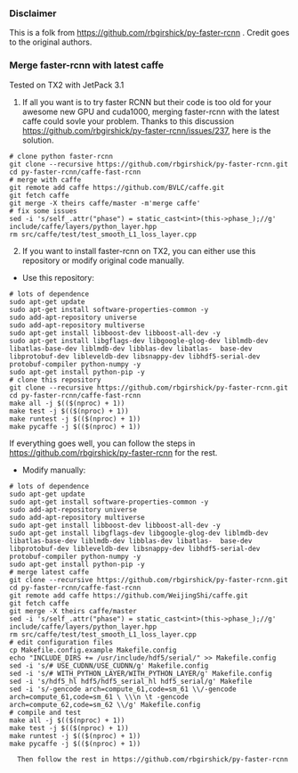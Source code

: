 ### Disclaimer
This is a folk from https://github.com/rbgirshick/py-faster-rcnn . Credit goes to the original authors.

### Merge faster-rcnn with latest caffe
Tested on TX2 with JetPack 3.1
1. If all you want is to try faster RCNN but their code is too old for your awesome new GPU and cuda1000, merging faster-rcnn with the latest caffe could sovle your problem. Thanks to this discussion https://github.com/rbgirshick/py-faster-rcnn/issues/237, here is the solution. 
  ```shell
  # clone python faster-rcnn 
  git clone --recursive https://github.com/rbgirshick/py-faster-rcnn.git
  cd py-faster-rcnn/caffe-fast-rcnn
  # merge with caffe
  git remote add caffe https://github.com/BVLC/caffe.git
  git fetch caffe
  git merge -X theirs caffe/master -m'merge caffe'
  # fix some issues
  sed -i 's/self_.attr("phase") = static_cast<int>(this->phase_);//g' include/caffe/layers/python_layer.hpp
  rm src/caffe/test/test_smooth_L1_loss_layer.cpp
  ```
2. If you want to install faster-rcnn on TX2, you can either use this repository or modify original code manually.
  - Use this repository:
  ```shell
  # lots of dependence 
  sudo apt-get update
  sudo apt-get install software-properties-common -y
  sudo add-apt-repository universe
  sudo add-apt-repository multiverse
  sudo apt-get install libboost-dev libboost-all-dev -y
  sudo apt-get install libgflags-dev libgoogle-glog-dev liblmdb-dev libatlas-base-dev liblmdb-dev libblas-dev libatlas-  base-dev libprotobuf-dev libleveldb-dev libsnappy-dev libhdf5-serial-dev protobuf-compiler python-numpy -y
  sudo apt-get install python-pip -y 
  # clone this repository
  git clone --recursive https://github.com/rbgirshick/py-faster-rcnn.git
  cd py-faster-rcnn/caffe-fast-rcnn
  make all -j $(($(nproc) + 1))
  make test -j $(($(nproc) + 1))
  make runtest -j $(($(nproc) + 1))
  make pycaffe -j $(($(nproc) + 1))
  ```
   If everything goes well, you can follow the steps in https://github.com/rbgirshick/py-faster-rcnn for the rest.
  - Modify manually:
  ```shell
  # lots of dependence 
  sudo apt-get update
  sudo apt-get install software-properties-common -y
  sudo add-apt-repository universe
  sudo add-apt-repository multiverse
  sudo apt-get install libboost-dev libboost-all-dev -y
  sudo apt-get install libgflags-dev libgoogle-glog-dev liblmdb-dev libatlas-base-dev liblmdb-dev libblas-dev libatlas-  base-dev libprotobuf-dev libleveldb-dev libsnappy-dev libhdf5-serial-dev protobuf-compiler python-numpy -y
  sudo apt-get install python-pip -y
  # merge latest caffe
  git clone --recursive https://github.com/rbgirshick/py-faster-rcnn.git
  cd py-faster-rcnn/caffe-fast-rcnn
  git remote add caffe https://github.com/WeijingShi/caffe.git
  git fetch caffe
  git merge -X theirs caffe/master
  sed -i 's/self_.attr("phase") = static_cast<int>(this->phase_);//g' include/caffe/layers/python_layer.hpp
  rm src/caffe/test/test_smooth_L1_loss_layer.cpp
  # edit configuration files
  cp Makefile.config.example Makefile.config
  echo "INCLUDE_DIRS += /usr/include/hdf5/serial/" >> Makefile.config
  sed -i 's/# USE_CUDNN/USE_CUDNN/g' Makefile.config
  sed -i 's/# WITH_PYTHON_LAYER/WITH_PYTHON_LAYER/g' Makefile.config
  sed -i 's/hdf5_hl hdf5/hdf5_serial_hl hdf5_serial/g' Makefile
  sed -i 's/-gencode arch=compute_61,code=sm_61 \\/-gencode arch=compute_61,code=sm_61 \ \\\n \t -gencode arch=compute_62,code=sm_62 \\/g' Makefile.config
  # compile and test
  make all -j $(($(nproc) + 1))
  make test -j $(($(nproc) + 1))
  make runtest -j $(($(nproc) + 1))
  make pycaffe -j $(($(nproc) + 1))
  ```
      Then follow the rest in https://github.com/rbgirshick/py-faster-rcnn 
      
	 

	 
